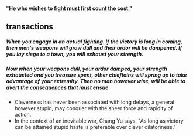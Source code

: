 #### "He who wishes to fight must first count the cost."

## transactions
##### When you engage in an actual fighting. If the victory is long in coming, then men's weapons will grow dull and their ardor will be dampened. If you lay siege to a town, you will exhaust your strength.
##### Now when your weapons dull, your ardor damped, your strength exhausted and you treasure spent, other chieftains will spring up to take advantage of your extremity. ***Then no man however wise, will be able to avert the consequences that must ensue***

* Cleverness has never been associated with long delays, a general however stupid, may conquer with the sheer force and rapidity of action.
* In the context of an inevitable war, Chang Yu says, "As long as victory can be attained stupid haste is preferable over clever dilatoriness."